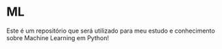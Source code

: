 # ML
Este é um repositório que será utilizado para meu estudo e conhecimento sobre Machine Learning em Python!
